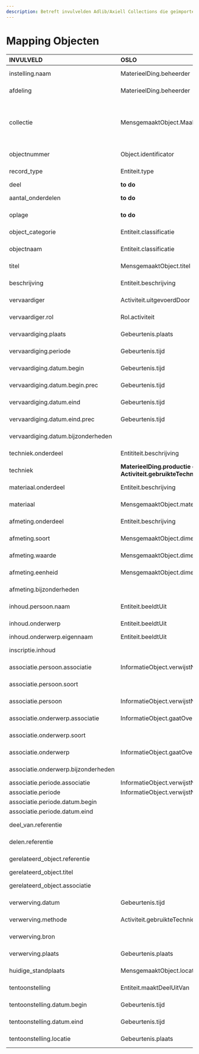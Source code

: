 ```yaml
---
description: Betreft invulvelden Adlib/Axiell Collections die geïmporteerd worden in DAMS
---
```


# Mapping Objecten



| INVULVELD | OSLO | CIDOC | HVA | IM | DMG | STAM | AG | CEST-link |
| :--- | :--- | :--- | :--- | :--- | :--- | :--- | :--- | :--- |
| instelling.naam | MaterieelDing.beheerder |  | HVA | IM | DMG | STAM | AG | [https://www.projectcest.be/wiki/Publicatie:Invulboek\_objecten/Veld/Naam\_bewaarinstelling](https://www.projectcest.be/wiki/Publicatie:Invulboek_objecten/Veld/Naam_bewaarinstelling) |
| afdeling | MaterieelDing.beheerder |  |  |  |  |  | AG | [https://www.projectcest.be/wiki/Publicatie:Invulboek\_objecten/Veld/Afdeling\_bewaarinstelling](https://www.projectcest.be/wiki/Publicatie:Invulboek_objecten/Veld/Afdeling_bewaarinstelling) |
| collecti e | MensgemaaktObject.MaaktDeelUitVan | [http://www.cidoc-crm.org/cidoc-crm/P46i\_forms\_part\_of](http://www.cidoc-crm.org/cidoc-crm/P46i_forms_part_of) |  | IM | DMG |  | AG | [https://www.projectcest.be/wiki/Publicatie:Invulboek\_objecten/Veld/Naam\_collectie](https://www.projectcest.be/wiki/Publicatie:Invulboek_objecten/Veld/Naam_collectie) |
| objectnummer | Object.identificator |  | HVA | IM | DMG | STAM | AG | [https://www.projectcest.be/wiki/Publicatie:Invulboek\_objecten/Veld/Waarde\_objectnummer](https://www.projectcest.be/wiki/Publicatie:Invulboek_objecten/Veld/Waarde_objectnummer) |
| record\_type | Entiteit.type |  |  |  |  |  | AG | [https://www.projectcest.be/wiki/Publicatie:Invulboek\_objecten/Veld/Term\_catalogiseringsniveau](https://www.projectcest.be/wiki/Publicatie:Invulboek_objecten/Veld/Term_catalogiseringsniveau) |
| deel | **to do** |  |  |  |  |  | AG | - |
| aantal\_onderdelen | **to do** |  |  |  |  |  | AG | [https://www.projectcest.be/wiki/Publicatie:Invulboek\_objecten/Veld/Aantal\_onderdelen](https://www.projectcest.be/wiki/Publicatie:Invulboek_objecten/Veld/Aantal_onderdelen) |
| oplage | **to do** |  |  |  | DMG |  |  | [https://www.projectcest.be/wiki/Publicatie:Invulboek\_objecten/Veld/Oplagenummer](https://www.projectcest.be/wiki/Publicatie:Invulboek_objecten/Veld/Oplagenummer) |
| object\_categorie | Entiteit.classificatie |  | HVA | IM |  |  | AG | [https://www.projectcest.be/wiki/Publicatie:Invulboek\_objecten/Veld/Term\_objectcategorie](https://www.projectcest.be/wiki/Publicatie:Invulboek_objecten/Veld/Term_objectcategorie) |
| objectnaam | Entiteit.classificatie |  | HVA | IM | DMG | STAM | AG | [https://www.projectcest.be/wiki/Publicatie:Invulboek\_objecten/Veld/Term\_objectnaam](https://www.projectcest.be/wiki/Publicatie:Invulboek_objecten/Veld/Term_objectnaam) |
| titel | MensgemaaktObject.titel |  | HVA | IM | DMG | STAM | AG | [https://www.projectcest.be/wiki/Publicatie:Invulboek\_objecten/Veld/Titel](https://www.projectcest.be/wiki/Publicatie:Invulboek_objecten/Veld/Titel) |
| beschrijving | Entiteit.beschrijving |  | HVA | IM | DMG | STAM | AG | [https://www.projectcest.be/wiki/Publicatie:Invulboek\_objecten/Veld/Korte\_beschrijving](https://www.projectcest.be/wiki/Publicatie:Invulboek_objecten/Veld/Korte_beschrijving) |
| vervaardiger | Activiteit.uitgevoerdDoor |  | HVA | IM | DMG | STAM | AG | [https://www.projectcest.be/wiki/Publicatie:Invulboek\_objecten/Veld/Naam\_vervaardiger](https://www.projectcest.be/wiki/Publicatie:Invulboek_objecten/Veld/Naam_vervaardiger) |
| vervaardiger.rol | Rol.activiteit |  | HVA | IM | DMG | STAM | AG | [https://www.projectcest.be/wiki/Publicatie:Invulboek\_objecten/Veld/Rol\_vervaardiger](https://www.projectcest.be/wiki/Publicatie:Invulboek_objecten/Veld/Rol_vervaardiger) |
| vervaardiging.plaats | Gebeurtenis.plaats |  | HVA | IM | DMG | STAM | AG | [https://www.projectcest.be/wiki/Publicatie:Invulboek\_objecten/Veld/Naam\_plaats\_vervaardiging](https://www.projectcest.be/wiki/Publicatie:Invulboek_objecten/Veld/Naam_plaats_vervaardiging) |
| vervaardiging.periode | Gebeurtenis.tijd |  |  | IM |  | STAM | AG | [https://www.projectcest.be/wiki/Publicatie:Invulboek\_objecten/Veld/Periode](https://www.projectcest.be/wiki/Publicatie:Invulboek_objecten/Veld/Periode) |
| vervaardiging.datum.begin | Gebeurtenis.tijd |  | HVA | IM | DMG | STAM | AG | [https://www.projectcest.be/wiki/Publicatie:Invulboek\_objecten/Veld/Begindatum](https://www.projectcest.be/wiki/Publicatie:Invulboek_objecten/Veld/Begindatum) |
| vervaardiging.datum.begin.prec | Gebeurtenis.tijd |  | HVA | IM | DMG |  | AG | [https://www.projectcest.be/wiki/Publicatie:Invulboek\_objecten/Veld/Precisie\_begindatum](https://www.projectcest.be/wiki/Publicatie:Invulboek_objecten/Veld/Precisie_begindatum) |
| vervaardiging.datum.eind | Gebeurtenis.tijd |  | HVA | IM | DMG | STAM | AG | [https://www.projectcest.be/wiki/Publicatie:Invulboek\_objecten/Veld/Einddatum](https://www.projectcest.be/wiki/Publicatie:Invulboek_objecten/Veld/Einddatum) |
| vervaardiging.datum.eind.prec | Gebeurtenis.tijd |  | HVA | IM | DMG |  | AG | [https://www.projectcest.be/wiki/Publicatie:Invulboek\_objecten/Veld/Precisie\_einddatum](https://www.projectcest.be/wiki/Publicatie:Invulboek_objecten/Veld/Precisie_einddatum) |
| vervaardiging.datum.bijzonderheden |  |  |  |  | DMG |  | AG | [https://www.projectcest.be/wiki/Publicatie:Invulboek\_objecten/Element/Bijzonderheden\_vervaardiging](https://www.projectcest.be/wiki/Publicatie:Invulboek_objecten/Element/Bijzonderheden_vervaardiging) |
| techniek.onderdeel | Entititeit.beschrijving |  |  |  | DMG | STAM | AG | [https://www.projectcest.be/wiki/Publicatie:Invulboek\_objecten/Veld/Onderdeel\_techniek](https://www.projectcest.be/wiki/Publicatie:Invulboek_objecten/Veld/Onderdeel_techniek) |
| techniek | **MaterieelDing.productie of Activiteit.gebruikteTechniek** |  |  |  | DMG | STAM | AG | [https://www.projectcest.be/wiki/Publicatie:Invulboek\_objecten/Veld/Term\_techniek](https://www.projectcest.be/wiki/Publicatie:Invulboek_objecten/Veld/Term_techniek) |
| materiaal.onderdeel | Entiteit.beschrijving |  |  | IM | DMG | STAM | AG | [https://www.projectcest.be/wiki/Publicatie:Invulboek\_objecten/Veld/Onderdeel\_materiaal](https://www.projectcest.be/wiki/Publicatie:Invulboek_objecten/Veld/Onderdeel_materiaal) |
| materiaal | MensgemaaktObject.materiaal |  |  | IM | DMG | STAM | AG | [https://www.projectcest.be/wiki/Publicatie:Invulboek\_objecten/Veld/Term\_materiaal](https://www.projectcest.be/wiki/Publicatie:Invulboek_objecten/Veld/Term_materiaal) |
| afmeting.onderdeel | Entiteit.beschrijving |  |  | IM | DMG | STAM | AG | [https://www.projectcest.be/wiki/Publicatie:Invulboek\_objecten/Veld/Onderdeel\_afmeting](https://www.projectcest.be/wiki/Publicatie:Invulboek_objecten/Veld/Onderdeel_afmeting) |
| afmeting.soort | MensgemaaktObject.dimensie |  |  | IM | DMG | STAM | AG | [https://www.projectcest.be/wiki/Publicatie:Invulboek\_objecten/Veld/Beschrijving\_afmeting](https://www.projectcest.be/wiki/Publicatie:Invulboek_objecten/Veld/Beschrijving_afmeting) |
| afmeting.waarde | MensgemaaktObject.dimensie |  |  | IM | DMG | STAM | AG | [https://www.projectcest.be/wiki/Publicatie:Invulboek\_objecten/Veld/Waarde\_afmeting](https://www.projectcest.be/wiki/Publicatie:Invulboek_objecten/Veld/Waarde_afmeting) |
| afmeting.eenheid | MensgemaaktObject.dimensie |  |  | IM | DMG | STAM | AG | [https://www.projectcest.be/wiki/Publicatie:Invulboek\_objecten/Veld/Eenheid\_afmeting](https://www.projectcest.be/wiki/Publicatie:Invulboek_objecten/Veld/Eenheid_afmeting) |
| afmeting.bijzonderheden |  |  |  |  |  |  | AG | [https://www.projectcest.be/wiki/Publicatie:Invulboek\_objecten/Veld/Toelichting\_afmeting](https://www.projectcest.be/wiki/Publicatie:Invulboek_objecten/Veld/Toelichting_afmeting) |
| inhoud.persoon.naam | Entiteit.beeldtUit |  | HVA |  |  |  | AG | [https://www.projectcest.be/wiki/Publicatie:Invulboek\_objecten/Veld/Naam\_afgebeelde\_persoon\_of\_instelling](https://www.projectcest.be/wiki/Publicatie:Invulboek_objecten/Veld/Naam_afgebeelde_persoon_of_instelling) |
| inhoud.onderwerp | Entiteit.beeldtUit |  | HVA |  |  |  | AG | [https://www.projectcest.be/wiki/Publicatie:Invulboek\_objecten/Veld/Naam\_afgebeelde\_gebeurtenis](https://www.projectcest.be/wiki/Publicatie:Invulboek_objecten/Veld/Naam_afgebeelde_gebeurtenis) |
| inhoud.onderwerp.eigennaam | Entiteit.beeldtUit |  |  |  |  |  | AG | - |
| inscriptie.inhoud |  |  |  | IM |  |  |  | [https://www.projectcest.be/wiki/Publicatie:Invulboek\_objecten/Veld/Inhoud\_opschrift](https://www.projectcest.be/wiki/Publicatie:Invulboek_objecten/Veld/Inhoud_opschrift) |
| associatie.persoon.associatie | InformatieObject.verwijstNaar |  |  |  |  |  | AG | [https://www.projectcest.be/wiki/Publicatie:Invulboek\_objecten/Veld/Term\_associatie\_persoon\_of\_instelling](https://www.projectcest.be/wiki/Publicatie:Invulboek_objecten/Veld/Term_associatie_persoon_of_instelling) |
| associatie.persoon.soort |  |  |  |  |  |  | AG | [https://www.projectcest.be/wiki/Publicatie:Invulboek\_objecten/Veld/Type\_geassocieerde\_persoon\_of\_instelling](https://www.projectcest.be/wiki/Publicatie:Invulboek_objecten/Veld/Type_geassocieerde_persoon_of_instelling) |
| associatie.persoon | InformatieObject.verwijstNaar |  | HVA | IM |  |  | AG | [https://www.projectcest.be/wiki/Publicatie:Invulboek\_objecten/Veld/Naam\_geassocieerde\_persoon\_of\_instelling](https://www.projectcest.be/wiki/Publicatie:Invulboek_objecten/Veld/Naam_geassocieerde_persoon_of_instelling) |
| associatie.onderwerp.associatie | InformatieObject.gaatOver |  |  |  |  |  | AG | [https://www.projectcest.be/wiki/Publicatie:Invulboek\_objecten/Veld/Term\_associatie\_concept](https://www.projectcest.be/wiki/Publicatie:Invulboek_objecten/Veld/Term_associatie_concept) |
| associatie.onderwerp.soort |  |  |  | IM |  |  | AG | [https://www.projectcest.be/wiki/Publicatie:Invulboek\_objecten/Veld/Type\_geassocieerd\_concept](https://www.projectcest.be/wiki/Publicatie:Invulboek_objecten/Veld/Type_geassocieerd_concept) |
| associatie.onderwerp | InformatieObject.gaatOver |  | HVA | IM |  |  | AG | [https://www.projectcest.be/wiki/Publicatie:Invulboek\_objecten/Veld/Naam\_geassocieerd\_concept](https://www.projectcest.be/wiki/Publicatie:Invulboek_objecten/Veld/Naam_geassocieerd_concept) |
| associatie.onderwerp.bijzonderheden |  |  |  |  |  |  | AG | [https://www.projectcest.be/wiki/Publicatie:Invulboek\_objecten/Veld/Toelichting\_associatie\_concept](https://www.projectcest.be/wiki/Publicatie:Invulboek_objecten/Veld/Toelichting_associatie_concept) |
| associatie.periode.associatie | InformatieObject.verwijstNaar |  |  |  |  |  | AG | - |
| associatie.periode | InformatieObject.verwijstNaar |  | HVA | IM |  |  |  | - |
| associatie.periode.datum.begin |  |  |  |  |  |  | AG | - |
| associatie.periode.datum.eind |  |  |  |  |  |  | AG | - |
| deel\_van.referentie |  |  |  |  |  |  | AG | [https://www.projectcest.be/wiki/Publicatie:Invulboek\_objecten/Veld/Identificatie\_gerelateerd\_object](https://www.projectcest.be/wiki/Publicatie:Invulboek_objecten/Veld/Identificatie_gerelateerd_object) |
| delen.referentie |  |  |  |  |  |  | AG | [https://www.projectcest.be/wiki/Publicatie:Invulboek\_objecten/Veld/Identificatie\_gerelateerd\_object](https://www.projectcest.be/wiki/Publicatie:Invulboek_objecten/Veld/Identificatie_gerelateerd_object) |
| gerelateerd\_object.referentie |  |  |  |  | DMG |  |  | [https://www.projectcest.be/wiki/Publicatie:Invulboek\_objecten/Veld/Identificatie\_gerelateerd\_object](https://www.projectcest.be/wiki/Publicatie:Invulboek_objecten/Veld/Identificatie_gerelateerd_object) |
| gerelateerd\_object.titel |  |  |  |  | DMG |  |  | - |
| gerelateerd\_object.associatie |  |  |  |  | DMG |  |  | [https://www.projectcest.be/wiki/Publicatie:Invulboek\_objecten/Veld/Type\_relatie\_object](https://www.projectcest.be/wiki/Publicatie:Invulboek_objecten/Veld/Type_relatie_object) |
| verwerving.datum | Gebeurtenis.tijd |  |  |  | DMG | STAM | AG | [https://www.projectcest.be/wiki/Publicatie:Invulboek\_objecten/Veld/Waarde\_verwervingsdatum](https://www.projectcest.be/wiki/Publicatie:Invulboek_objecten/Veld/Waarde_verwervingsdatum) |
| verwerving.methode | Activiteit.gebruikteTechniek |  |  |  | DMG | STAM | AG | [https://www.projectcest.be/wiki/Publicatie:Invulboek\_objecten/Veld/Term\_verwervingsmethode](https://www.projectcest.be/wiki/Publicatie:Invulboek_objecten/Veld/Term_verwervingsmethode) |
| verwerving.bron |  |  |  |  |  |  | AG | [https://www.projectcest.be/wiki/Publicatie:Invulboek\_objecten/Veld/Naam\_verwervingsbron](https://www.projectcest.be/wiki/Publicatie:Invulboek_objecten/Veld/Naam_verwervingsbron) |
| verwerving.plaats | Gebeurtenis.plaats |  |  |  | DMG |  |  | [https://www.projectcest.be/wiki/Publicatie:Invulboek\_objecten/Veld/Plaats\_verwervingsbron](https://www.projectcest.be/wiki/Publicatie:Invulboek_objecten/Veld/Plaats_verwervingsbron) |
| huidige\_standplaats | MensgemaaktObject.locatie |  |  |  | DMG |  |  | [https://www.projectcest.be/wiki/Publicatie:Invulboek\_objecten/Veld/Identificatie\_huidige\_standplaats](https://www.projectcest.be/wiki/Publicatie:Invulboek_objecten/Veld/Identificatie_huidige_standplaats) |
| tentoonstelling | Entiteit.maaktDeelUitVan |  |  |  | DMG |  |  | [https://www.projectcest.be/wiki/Publicatie:Invulboek\_objecten/Veld/Waarde\_titel\_gebeurtenis](https://www.projectcest.be/wiki/Publicatie:Invulboek_objecten/Veld/Waarde_titel_gebeurtenis) |
| tentoonstelling.datum.begin | Gebeurtenis.tijd |  |  |  | DMG |  |  | [https://www.projectcest.be/wiki/Publicatie:Invulboek\_objecten/Veld/Begindatum\_gebeurtenis](https://www.projectcest.be/wiki/Publicatie:Invulboek_objecten/Veld/Begindatum_gebeurtenis) |
| tentoonstelling.datum.eind | Gebeurtenis.tijd |  |  |  | DMG |  |  | [https://www.projectcest.be/wiki/Publicatie:Invulboek\_objecten/Veld/Einddatum\_gebeurtenis](https://www.projectcest.be/wiki/Publicatie:Invulboek_objecten/Veld/Einddatum_gebeurtenis) |
| tentoonstelling.locatie | Gebeurtenis.plaats |  |  |  | DMG |  |  | [https://www.projectcest.be/wiki/Publicatie:Invulboek\_objecten/Veld/Naam\_locatie\_gebeurtenis](https://www.projectcest.be/wiki/Publicatie:Invulboek_objecten/Veld/Naam_locatie_gebeurtenis) |

